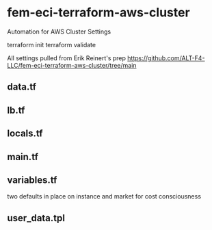 # fem-eci-terraform-aws-cluster
Automation for AWS Cluster Settings

terraform init
terraform validate

All settings pulled from Erik Reinert's prep
https://github.com/ALT-F4-LLC/fem-eci-terraform-aws-cluster/tree/main




## data.tf

## lb.tf

## locals.tf

## main.tf

## variables.tf
  two defaults in place on instance and market for cost consciousness

## user_data.tpl